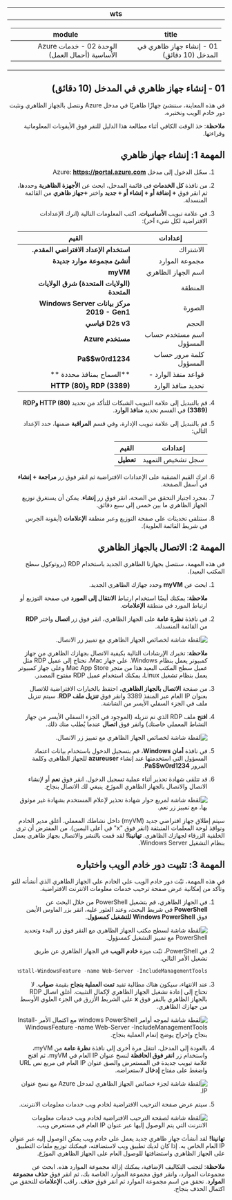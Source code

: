 ﻿<div id="readme" class="Box-body readme blob js-code-block-container p-5 p-xl-6 gist-border-0" dir="rtl">
    <article class="markdown-body entry-content container-lg" itemprop="text"><table>
  <thead>
  <tr>
  <th>wts</th>
  </tr>
  </thead>
  <tbody>
  <tr>
  <td><div><table>
  <thead>
  <tr>
  <th>title</th>
  <th>module</th>
  </tr>
  </thead>
  <tbody>
  <tr>
  <td><div>01 - إنشاء جهاز ظاهري في المدخل (10 دقائق)</div></td>
  <td><div>الوحدة 02 - خدمات Azure الأساسية (أحمال العمل)</div></td>
  </tr>
  </tbody>
</table>
</div></td>
  </tr>
  </tbody>
</table>
       
# 01 - إنشاء جهاز ظاهري في المدخل (10 دقائق)

في هذه المعاينة، سننشئ جهازًا ظاهريًا في مدخل Azure ونتصل بالجهاز الظاهري ونثبت دور خادم الويب ونختبره. 

**ملاحظة**: خذ الوقت الكافي أثناء مطالعة هذا الدليل للنقر فوق الأيقونات المعلوماتية وقراءتها. 

# المهمة 1: إنشاء جهاز ظاهري 
1. سجّل الدخول إلى مدخل Azure: **https://portal.azure.com**

3. من نافذة **كل الخدمات** في قائمة المدخل، ابحث عن **الأجهزة الظاهرية** وحددها، ثم انقر فوق **+ إضافة أو + إنشاء أو + جديد** واختر **+جهاز ظاهري** من القائمة المنسدلة.

4. في علامة تبويب **الأساسيات**، اكتب المعلومات التالية (اترك الإعدادات الافتراضية لكل شيء آخر):

    | إعدادات | القيم |
    |  -- | -- |
    | الاشتراك | **استخدام الإعداد الافتراضي المقدم.** |
    | مجموعة الموارد | **أنشئ مجموعة موارد جديدة** |
    | اسم الجهاز الظاهري | **myVM** |
    | المنطقة | **(الولايات المتحدة) شرق الولايات المتحدة**|
    | الصورة | **مركز بيانات Windows Server 2019 - Gen1**|
    | الحجم | **D2s v3 قياسي**|
    | اسم مستخدم حساب المسؤول | **مستخدم Azure** |
    | كلمة مرور حساب المسؤول | **Pa$$w0rd1234**|
    | قواعد منفذ الوارد - | **السماح بمنافذ محددة **|
    | تحديد منافذ الوارد | **RDP (3389)** و**HTTP (80)**| 

5. قم بالتبديل إلى علامة التبويب الشبكات للتأكد من تحديد **HTTP (80) وRDP (3389)** في القسم تحديد **منافذ الوارد**.

6. قم بالتبديل إلى علامة تبويب الإدارة، وفي قسم **المراقبة** ضمنها، حدد الإعداد التالي:

    | إعدادات | القيم |
    | -- | -- |
    | سجل تشخيص التمهيد | **تعطيل**|

7. اترك القيم المتبقية على الإعدادات الافتراضية ثم انقر فوق زر **مراجعة + إنشاء** في أسفل الصفحة.

8. بمجرد اجتياز التحقق من الصحة، انقر فوق زر **إنشاء**. يمكن أن يستغرق توزيع الجهاز الظاهري ما بين خمس إلى سبع دقائق.

9. ستتلقى تحديثات على صفحة التوزيع وعبر منطقة **الإعلامات** (أيقونة الجرس في شريط القائمة العلوية).

# المهمة 2: الاتصال بالجهاز الظاهري

في هذه المهمة، سنتصل بجهازنا الظاهري الجديد باستخدام RDP (بروتوكول سطح المكتب البعيد). 

1. ابحث عن **myVM** وحدد جهازك الظاهري الجديد.

    **ملاحظة**: يمكنك أيضًا استخدام ارتباط **الانتقال إلى المورد** في صفحة التوزبع أو ارتباط المورد في منطقة **الإعلامات**.

2. في نافذة **نظرة عامة** على الجهاز الظاهري، انقر فوق زر **اتصال** واختر **RDP** من القائمة المنسدلة.

    ![لقطة شاشة لخصائص الجهاز الظاهري مع تمييز زر الاتصال.](../images/0101.png)

    **ملاحظة**: تخبرك الإرشادات التالية بكيفية الاتصال بجهازك الظاهري من جهاز كمبيوتر يعمل بنظام Windows. على جهاز Mac، تحتاج إلى عميل RDP مثل عميل سطح المكتب البعيد هذا من متجر Mac App Store وعلى جهاز كمبيوتر يعمل بنظام تشغيل Linux، يمكنك استخدام عميل RDP مفتوح المصدر.

2. من صفحة **الاتصال بالجهاز الظاهري**، احتفظ بالخيارات الافتراضية للاتصال بعنوان IP العام عبر المنفذ 3389 وانقر فوق **تنزيل ملف RDP**. سيتم تنزيل ملف في الجزء السفلي الأيسر من الشاشة.

3. **افتح** ملف RDP الذي تم تنزيله (الموجود في الجزء السفلي الأيسر من جهاز النشاط المعملي خاصتك) وانقر فوق **اتصال** عندما يُطلب منك ذلك. 

    ![لقطة شاشة لخصائص الجهاز الظاهري مع تمييز زر الاتصال. ](../images/0102.png)

4. في نافذة **أمان Windows**، قم بتسجيل الدخول باستخدام بيانات اعتماد المسؤول التي استخدمتها عند إنشاء **azureuser** للجهاز الظاهري وكلمة المرور **Pa$$w0rd1234**. 

5. قد تتلقى شهادة تحذير أثناء عملية تسجيل الدخول. انقر فوق **نعم** أو لإنشاء الاتصال والاتصال بالجهاز الظاهري الموزَع. ينبغي لك الاتصال بنجاح.

    ![لقطة شاشة لمربع حوار شهادة تحذير لإعلام المستخدم بشهادة غير موثوق بها، مع تمييز زر نعم. ](../images/0104.png)

سيتم إطلاق جهاز افتراضي جديد (myVM) داخل نشاطك المعملي. أغلق مدير الخادم ونوافذ لوحة المعلمات المنبثقة (انقر فوق "x" في أعلى اليمين). من المفترض أن ترى الخلفية الزرقاء لجهازك الظاهري. **تهانينا!** لقد قمت بالنشر والاتصال بجهاز ظاهري يعمل بنظام التشغيل Windows Server. 

# المهمة 3: تثبيت دور خادم الويب واختباره

في هذه المهمة، ثبّت دور خادم الويب على الخادم على الجهاز الظاهري الذي أنشأته للتو وتأكد من إمكانية عرض صفحة ترحيب خدمات معلومات الانترنت الافتراضية. 

1. في الجهاز الظاهري، قم بتشغيل PowerShell من خلال البحث عن **PowerShell** في شريط البحث، وعند العثور عليه، انقر بزر الماوس الأيمن فوق **Windows PowerShell** **للتشغيل كمسؤول**.

    ![لقطة شاشة لسطح مكتب الجهاز الظاهري مع النقر فوق زر البدء وتحديد PowerShell مع تمييز التشغيل كمسؤول.](../images/0105.png)

2. في PowerShell، ثبّت ميزة **خادم الويب** في الجهاز الظاهري عن طريق تشغيل الأمر التالي. 

    ```PowerShell
    Install-WindowsFeature -name Web-Server -IncludeManagementTools
    ```
  
3. عند الانتهاء، سيكون هناك مطالبة تفيد **تمت العملية بنجاح** بقيمة **صواب**. لا تحتاج إلى إعادة تشغيل الجهاز الظاهري لإكمال التثبيت. أغلق اتصال RDP بالجهاز الظاهري بالنقر فوق **x** على الشريط الأزرق في الجزء العلوي الأوسط من جهازك الظاهري. 

    ![لقطة شاشة لموجه أوامر windows PowerShell مع اكتمال الأمر Install-WindowsFeature -name Web-Server -IncludeManagementTools بنجاح وإخراج يوضح إتمام العملية بنجاح.](../images/0106.png)

4. بالعودة إلى المدخل، انتقل مرة أخرى إلى نافذة **نظرة عامة** من myVM، واستخدام زر **انقر فوق الحافظة** لنسخ عنوان IP العام في myVM، ثم افتح علامة تبويب جديدة في المستعرض والصق عنوان IP العام في مربع نص URL واضغط على مفتاح **إدخال** لاستعراضه.

    ![لقطة شاشة لجزء خصائص الجهاز الظاهري لمدخل Azure مع نسخ عنوان IP.](../images/0107.png)

5. سيتم عرض صفحة الترحيب الافتراضية لخادم ويب خدمات معلومات الانترنت.

    ![لقطة شاشة لصفحة الترحيب الافتراضية لخادم ويب خدمات معلومات الانترنت التي يتم الوصول إليها عبر عنوان IP العام في مستعرض ويب.](../images/0108.png)

**تهانينا!** لقد أنشأتَ جهاز ظاهري جديد يعمل على خادم ويب يمكن الوصول إليه عبر عنوان IP العام الخاص به. إذا كان لديك تطبيق ويب لاستضافته، فيمكنك توزيع ملفات التطبيق على الجهاز الظاهري واستضافتها للوصول العام على الجهاز الظاهري الموزَع.


**ملاحظة**: لتجنب التكاليف الإضافية، يمكنك إزالة مجموعة الموارد هذه. ابحث عن مجموعات الموارد، وانقر فوق مجموعة الموارد الخاصة بك، ثم انقر فوق **حذف مجموعة الموارد**. تحقق من اسم مجموعة الموارد ثم انقر فوق **حذف**. راقب **الإعلامات** للتحقق من اكتمال الحذف بنجاح. 
